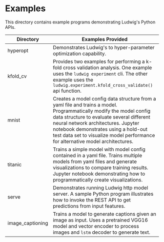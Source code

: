 # Examples
This directory contains example programs demonstrating Ludwig's Python APIs.

|Directory|Examples Provided|
|---------|-----------------|
|hyperopt|Demonstrates Ludwig's to hyper-parameter optimization capability.|
|kfold_cv|Provides two examples for performing a k-fold cross validation analysis.  One example uses the `ludwig experiment` cli.  The other example uses the `ludwig.experiment.kfold_cross_validate()` api function.|
|mnist|Creates a model config data structure from a yaml file and trains a model.  Programmatically modify the model config data structure to evaluate several different neural network architectures.  Jupyter notebook demonstrates using a hold-out test data set to visualize model performance for alternative model architectures.|
|titanic|Trains a simple model with model config contained in a yaml file.  Trains multiple models from yaml files and generate visualizations to compare training results.  Jupyter notebook demonstrating how to programmatically create visualizations.|
|serve|Demonstrates running Ludwig http model server.  A sample Python program illustrates how to invoke the REST API to get predictions from input features.|
|image_captioning|Trains a model to generate captions given an image as input. Uses a pretrained VGG16 model and vector encoder to process images and `lstm` decoder to generate text.|


 
